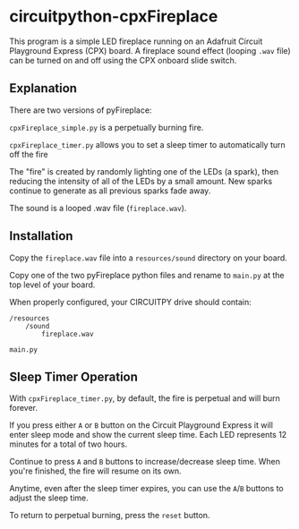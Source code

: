 # circuitpython-cpxFireplace

This program is a simple LED fireplace running on an Adafruit Circuit Playground Express (CPX) board. A fireplace sound effect (looping `.wav` file) can be turned on and off using the CPX onboard slide switch.

## Explanation

There are two versions of pyFireplace:

`cpxFireplace_simple.py` is a perpetually burning fire.

`cpxFireplace_timer.py` allows you to set a sleep timer to automatically turn off the fire

The "fire" is created by randomly lighting one of the LEDs (a spark), then reducing the intensity of all of the LEDs by a small amount. New sparks continue to generate as all previous sparks fade away.

The sound is a looped .wav file (`fireplace.wav`).

## Installation

Copy the `fireplace.wav` file into a `resources/sound` directory on your board.

Copy one of the two pyFireplace python files and rename to `main.py` at the top level of your board.

When properly configured, your CIRCUITPY drive should contain:

```
/resources
	/sound
		fireplace.wav

main.py
```

## Sleep Timer Operation

With `cpxFireplace_timer.py`, by default, the fire is perpetual and will burn forever.

If you press either `A` or `B` button on the Circuit Playground Express it will enter sleep mode and show the current sleep time. Each LED represents 12 minutes for a total of two hours.

Continue to press `A` and `B` buttons to increase/decrease sleep time. When you're finished, the fire will resume on its own.

Anytime, even after the sleep timer expires, you can use the `A`/`B` buttons to  adjust the sleep time.

To return to perpetual burning, press the `reset`  button.
